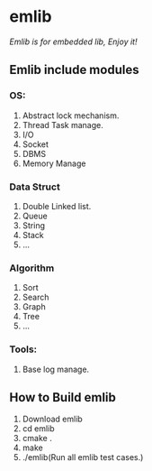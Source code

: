 # emlib

*Emlib is for embedded lib, Enjoy it!*

## Emlib include modules

### OS:
1. Abstract lock mechanism.
2. Thread Task manage.
3. I/O
4. Socket
5. DBMS 
6. Memory Manage 

### Data Struct 
1. Double Linked list.
2. Queue
3. String
4. Stack
5. ...

### Algorithm
1. Sort
2. Search
3. Graph
4. Tree
5. ...

### Tools:
1. Base log manage.


## How to Build emlib
1. Download emlib
2. cd emlib
3. cmake .
4. make 
5. ./emlib(Run all emlib test cases.)

